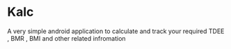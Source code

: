 # Kalc
A very simple android application to calculate and track your required TDEE , BMR , BMI and other related infromation
